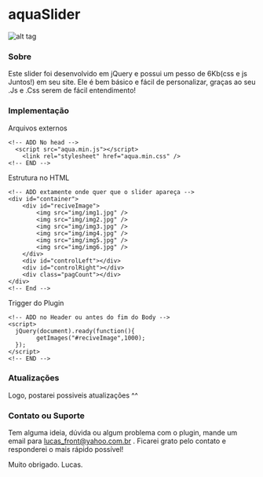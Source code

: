 aquaSlider
==========

![alt tag](https://lucasfront.files.wordpress.com/2014/08/print_aqua.png)

### Sobre
Este slider foi desenvolvido em jQuery e possui um pesso de 6Kb(css e js Juntos!) em seu site.
Ele é bem básico e fácil de personalizar, graças ao seu .Js e .Css serem de fácil entendimento!

### Implementação

Arquivos externos
```
<!-- ADD No head -->
  <script src="aqua.min.js"></script>
	<link rel="stylesheet" href="aqua.min.css" />
<!-- END -->
```

Estrutura no HTML
```
<!-- ADD extamente onde quer que o slider apareça -->
<div id="container">
	<div id="reciveImage">
		<img src="img/img1.jpg" />
		<img src="img/img2.jpg" />
		<img src="img/img3.jpg" />
		<img src="img/img4.jpg" />
		<img src="img/img5.jpg" />
		<img src="img/img6.jpg" />
	</div>
	<div id="controlLeft"></div>
	<div id="controlRight"></div>
	<div class="pagCount"></div>
</div>
<!-- End -->
```

Trigger do Plugin
```
<!-- ADD no Header ou antes do fim do Body -->
<script>
  jQuery(document).ready(function(){
		getImages("#reciveImage",1000);
  });
</script>
<!-- END -->
```

### Atualizações
Logo, postarei possiveis atualizações ^^

### Contato ou Suporte
Tem alguma ideia, dúvida ou algum problema com o plugin, mande um email para lucas_front@yahoo.com.br .
Ficarei grato pelo contato e responderei o mais rápido possível!

Muito obrigado.
Lucas.
